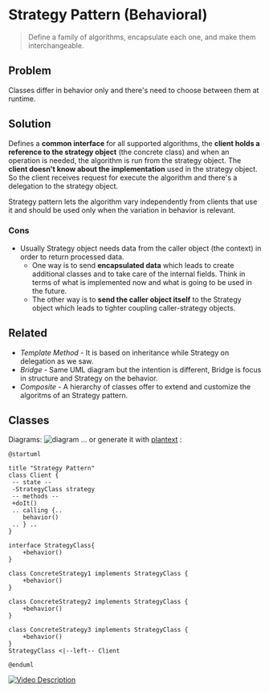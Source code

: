 # Strategy Pattern (Behavioral)
> Define a family of algorithms, encapsulate each one, and make them interchangeable.

## Problem
Classes differ in behavior only and there's need to choose between them at runtime.

## Solution
Defines a **common interface** for all supported algorithms, the **client holds a reference to the strategy object** (the concrete class) and when an operation is needed, the algorithm is run from the strategy object.  The **client doesn't know about the implementation** used in the strategy object. So the client receives request for execute the algorithm and there's a delegation to the strategy object.

Strategy pattern lets the algorithm vary independently from clients that use it and should be used only when the variation in behavior is relevant.

### Cons
- Usually Strategy object needs data from the caller object (the context) in order to return processed data.
    - One way is to send **encapsulated data** which leads to create additional classes and to take care of the internal fields.  Think in terms of what is implemented now and what is going to be used in the future.
    - The other way is to **send the caller object itself** to the Strategy object which leads to tighter coupling caller-strategy objects.

## Related
- *Template Method* - It is based on inheritance while Strategy on delegation as we saw.
- *Bridge* - Same UML diagram but the intention is different, Bridge is focus in structure and Strategy on the behavior.
- *Composite* - A hierarchy of classes offer to extend and customize the algoritms of an Strategy pattern.

## Classes

Diagrams:
![diagram](http://i.imgur.com/f4xbBlf.png)
... or generate it with [plantext](https://www.planttext.com/) :
```
@startuml

title "Strategy Pattern"
class Client {
 -- state --
 -StrategyClass strategy
 -- methods --
 +doIt()
 .. calling {..
    behavior()
 .. } ..
}

interface StrategyClass{
    +behavior()
}

class ConcreteStrategy1 implements StrategyClass {
    +behavior()
}

class ConcreteStrategy2 implements StrategyClass {
    +behavior()
}

class ConcreteStrategy3 implements StrategyClass {
    +behavior()
}
StrategyClass <|--left-- Client

@enduml
```

[![Video Description](http://img.youtube.com/vi/EZE0lhfSssk/0.jpg)](http://www.youtube.com/watch?v=EZE0lhfSssk)
